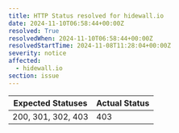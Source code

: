 ```yaml
---
title: HTTP Status resolved for hidewall.io
date: 2024-11-10T06:58:44+00:00Z
resolved: True
resolvedWhen: 2024-11-10T06:58:44+00:00Z
resolvedStartTime: 2024-11-08T11:28:04+00:00Z
severity: notice
affected:
  - hidewall.io
section: issue
---
```


| Expected Statuses | Actual Status  |
|-------------------|----------------|
| 200, 301, 302, 403 | 403 |
